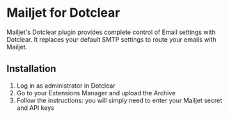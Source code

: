 Mailjet for Dotclear
=====================

Mailjet's Dotclear plugin provides complete control of Email settings with Dotclear.
It replaces your default SMTP settings to route your emails with Mailjet.


Installation
------------

1. Log in as administrator in Dotclear
2. Go to your Extensions Manager and upload the Archive
3. Follow the instructions: you will simply need to enter your Mailjet secret and API keys